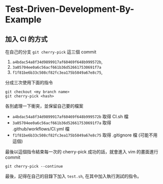 # Test-Driven-Development-By-Example

## 加入 CI 的方式

在自己的分支 `git cherry-pick` 這三個 commit

1. `a4bdac54a8f34d9899917af60469f648b999572b`, 
2. `3a05704ee0a6c56acf661b36d526617530691f7a`
3. `f1f81be6b33c508cf82fc3ea175b5849a67e8c75`, 

分成三次使用下面的指令

```
git checkout <my branch name>
git cherry-pick <hash>
```

各別處理一下衝突，並保留自己要的檔案

- `a4bdac54a8f34d9899917af60469f648b999572b` 取得 CI.sh 檔
- `3a05704ee0a6c56acf661b36d526617530691f7a` 取得 .github/workflows/CI.yml 檔
- `f1f81be6b33c508cf82fc3ea175b5849a67e8c75` 取得 .gitignore 檔 (可能不用這個)

最後以這個指令結束每一次的 cherry-pick 成功的話，就會進入 vim 的畫面進行 commit

```
git cherry-pick --continue
```

最後，記得在自己的目錄下加入 `test.sh`, 在其中加入執行測試的指令。
